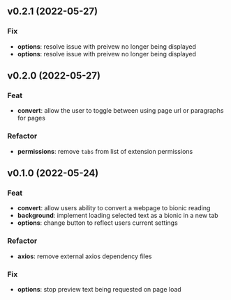 ## v0.2.1 (2022-05-27)

### Fix

- **options**: resolve issue with preivew no longer being displayed
- **options**: resolve issue with preivew no longer being displayed

## v0.2.0 (2022-05-27)

### Feat

- **convert**: allow the user to toggle between using page url or paragraphs for pages

### Refactor

- **permissions**: remove `tabs` from list of extension permissions

## v0.1.0 (2022-05-24)

### Feat

- **convert**: allow users ability to convert a webpage to bionic reading
- **background**: implement loading selected text as a bionic in a new tab
- **options**: change button to reflect users current settings

### Refactor

- **axios**: remove external axios dependency files

### Fix

- **options**: stop preview text being requested on page load
